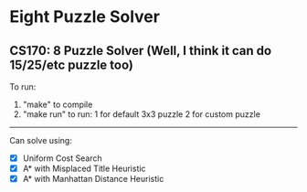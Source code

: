 # Eight Puzzle Solver
CS170: 8 Puzzle Solver (Well, I think it can do 15/25/etc puzzle too)
---
To run: 
1. "make" to compile
2. "make run" to run: 
    1 for default 3x3 puzzle 
    2 for custom puzzle
---
Can solve using:
- [x] Uniform Cost Search
- [x] A\* with Misplaced Title Heuristic
- [x] A\* with Manhattan Distance Heuristic
